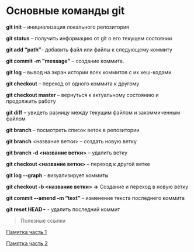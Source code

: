 # Основные команды git

**git init** – инициализация локального репозитория

**git status** – получить информацию от git о его текущем состоянии

**git add “path”**– добавить файл или файлы к следующему коммиту

**git commit -m "message"** – создание коммита.

**git log** – вывод на экран истории всех коммитов с их хеш-кодами

**git checkout** – переход от одного коммита к другому

**git checkout master** – вернуться к актуальному состоянию и продолжить работу

**git diff** – увидеть разницу между текущим файлом и закоммиченным файлом

**git branch** – посмотреть список веток в репозитории

**git branch** <название ветки> – создать новую ветку

**git branch -d <название ветки>** – удалить ветку

**git checkout <название ветки>** – переход к другой ветке

**git log --graph** - визуализирует коммиты

**git checkout -b <название ветки> ->** Создание и переход в новую ветку

**git commit --amend -m “text”** - изменение текста последнего коммита

**git reset HEAD~**  - удалить последний коммит
>Полезные ссылки

[Памятка часть 1](https://habr.com/ru/articles/541258/)

[Памятка часть 2](https://habr.com/ru/articles/542616/)
